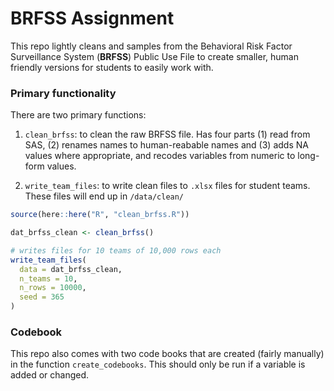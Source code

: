 

# BRFSS Assignment

This repo lightly cleans and samples from the Behavioral Risk Factor
Surveillance System (**BRFSS**) Public Use File to create smaller, human
friendly versions for students to easily work with.

### Primary functionality

There are two primary functions:

1.  `clean_brfss`: to clean the raw BRFSS file. Has four parts (1) read
    from SAS, (2) renames names to human-reabable names and (3) adds NA
    values where appropriate, and recodes variables from numeric to
    long-form values.

2.  `write_team_files`: to write clean files to `.xlsx` files for
    student teams. These files will end up in `/data/clean/`

``` r
source(here::here("R", "clean_brfss.R"))

dat_brfss_clean <- clean_brfss()

# writes files for 10 teams of 10,000 rows each
write_team_files(
  data = dat_brfss_clean,
  n_teams = 10,
  n_rows = 10000,
  seed = 365
)
```

### Codebook

This repo also comes with two code books that are created (fairly
manually) in the function `create_codebooks`. This should only be run if
a variable is added or changed.

